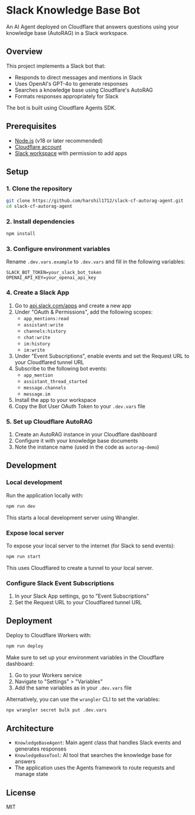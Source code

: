 # Slack Knowledge Base Bot

An AI Agent deployed on Cloudflare that answers questions using your knowledge base (AutoRAG) in a Slack workspace.

## Overview

This project implements a Slack bot that:
- Responds to direct messages and mentions in Slack
- Uses OpenAI's GPT-4o to generate responses
- Searches a knowledge base using Cloudflare's AutoRAG
- Formats responses appropriately for Slack

The bot is built using Cloudflare Agents SDK.

## Prerequisites

- [Node.js](https://nodejs.org/) (v18 or later recommended)
- [Cloudflare account](https://dash.cloudflare.com/sign-up)
- [Slack workspace](https://slack.com/) with permission to add apps

## Setup

### 1. Clone the repository

```bash
git clone https://github.com/harshil1712/slack-cf-autorag-agent.git
cd slack-cf-autorag-agent
```

### 2. Install dependencies

```bash
npm install
```

### 3. Configure environment variables

Rename `.dev.vars.example` to `.dev.vars` and fill in the following variables:

```
SLACK_BOT_TOKEN=your_slack_bot_token
OPENAI_API_KEY=your_openai_api_key
```

### 4. Create a Slack App

1. Go to [api.slack.com/apps](https://api.slack.com/apps) and create a new app
2. Under "OAuth & Permissions", add the following scopes:
   - `app_mentions:read`
   - `assistant:write`
   - `channels:history`
   - `chat:write`
   - `im:history`
   - `im:write`
3. Under "Event Subscriptions", enable events and set the Request URL to your Cloudflared tunnel URL
4. Subscribe to the following bot events:
   - `app_mention`
   - `assistant_thread_started`
   - `message.channels`
   - `message.im`
5. Install the app to your workspace
6. Copy the Bot User OAuth Token to your `.dev.vars` file

### 5. Set up Cloudflare AutoRAG

1. Create an AutoRAG instance in your Cloudflare dashboard
2. Configure it with your knowledge base documents
3. Note the instance name (used in the code as `autorag-demo`)

## Development

### Local development

Run the application locally with:

```bash
npm run dev
```

This starts a local development server using Wrangler.

### Expose local server

To expose your local server to the internet (for Slack to send events):

```bash
npm run start
```

This uses Cloudflared to create a tunnel to your local server.

### Configure Slack Event Subscriptions

1. In your Slack App settings, go to "Event Subscriptions"
2. Set the Request URL to your Cloudflared tunnel URL

## Deployment

Deploy to Cloudflare Workers with:

```bash
npm run deploy
```

Make sure to set up your environment variables in the Cloudflare dashboard:

1. Go to your Workers service
2. Navigate to "Settings" > "Variables"
3. Add the same variables as in your `.dev.vars` file

Alternatively, you can use the `wrangler` CLI to set the variables:

```bash
npx wrangler secret bulk put .dev.vars
```

## Architecture

- `KnowledgeBaseAgent`: Main agent class that handles Slack events and generates responses
- `KnowledgeBaseTool`: AI tool that searches the knowledge base for answers
- The application uses the Agents framework to route requests and manage state

## License

MIT

